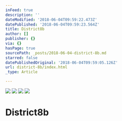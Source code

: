 ```yaml
---
inFeed: true
description: ''
dateModified: '2018-06-04T09:59:22.473Z'
datePublished: '2018-06-04T09:59:23.564Z'
title: District8b
author: []
publisher: {}
via: {}
hasPage: true
sourcePath: _posts/2018-06-04-district-8b.md
starred: false
datePublishedOriginal: '2018-06-04T09:59:05.126Z'
url: district-8b/index.html
_type: Article

---
```

![](https://imgflo.herokuapp.com/graph/2b2431f8e7ba7b0/0601ac487f02db89c8ce746f05ef8ced/croprotate.png?cropheight=3385&cropwidth=2148&degrees=0&input=https%3A%2F%2Fthe-grid-user-content.s3-us-west-2.amazonaws.com%2Fe587d1ed-7eee-4528-bca4-1bf6e1571de1.png&x=162&y=69)
![](https://imgflo.herokuapp.com/graph/2b2431f8e7ba7b0/799bf9e47325ac55485b4d21d52b854e/croprotate.png?cropheight=3508&cropwidth=2159&degrees=0&input=https%3A%2F%2Fthe-grid-user-content.s3-us-west-2.amazonaws.com%2F97b24f1a-a056-4ec3-9c6d-905e0992d906.png&x=162&y=0)
![](https://the-grid-user-content.s3-us-west-2.amazonaws.com/10821462-29d1-4d48-84b1-42a38b715f87.png)
![](https://the-grid-user-content.s3-us-west-2.amazonaws.com/c46c67e5-56ea-4979-a95d-ece29bdd3c55.png)

# District8b